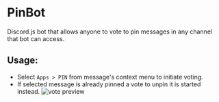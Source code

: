 # PinBot

Discord.js bot that allows anyone to vote to pin messages in any channel that bot can access.<br>

## Usage:

- Select `Apps > PIN` from message's context menu to initiate voting.
- If selected message is already pinned a vote to unpin it is started instead.
  ![vote preview](https://i.imgur.com/57K0DgG.png)
